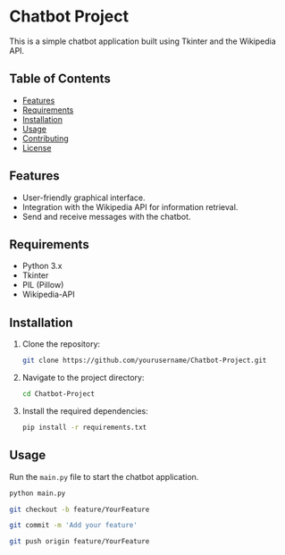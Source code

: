 # Chatbot Project

This is a simple chatbot application built using Tkinter and the Wikipedia API.

## Table of Contents

- [Features](#features)
- [Requirements](#requirements)
- [Installation](#installation)
- [Usage](#usage)
- [Contributing](#contributing)
- [License](#license)

## Features

- User-friendly graphical interface.
- Integration with the Wikipedia API for information retrieval.
- Send and receive messages with the chatbot.

## Requirements

- Python 3.x
- Tkinter
- PIL (Pillow)
- Wikipedia-API

## Installation

1. Clone the repository:

    ```bash
    git clone https://github.com/yourusername/Chatbot-Project.git
    ```

2. Navigate to the project directory:

    ```bash
    cd Chatbot-Project
    ```

3. Install the required dependencies:

    ```bash
    pip install -r requirements.txt
    ```

## Usage

Run the `main.py` file to start the chatbot application.

```bash
python main.py

git checkout -b feature/YourFeature

git commit -m 'Add your feature'

git push origin feature/YourFeature
